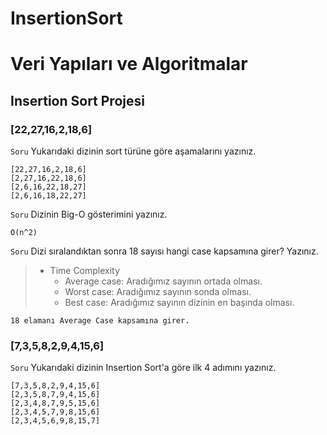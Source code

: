 # InsertionSort


# Veri Yapıları ve Algoritmalar

## Insertion Sort Projesi

### [22,27,16,2,18,6]

`Soru` Yukarıdaki dizinin sort türüne göre aşamalarını yazınız.

    [22,27,16,2,18,6]
    [2,27,16,22,18,6]
    [2,6,16,22,18,27]
    [2,6,16,18,22,27]

`Soru` Dizinin Big-O gösterimini yazınız.

    O(n^2)

`Soru` Dizi sıralandıktan sonra 18 sayısı hangi case kapsamına girer? Yazınız.

> - Time Complexity
>   - Average case: Aradığımız sayının ortada olması.
>   - Worst case: Aradığımız sayının sonda olması.
>   - Best case: Aradığımız sayının dizinin en başında olması.

    18 elamanı Average Case kapsamına girer.

### [7,3,5,8,2,9,4,15,6]

`Soru` Yukarıdaki dizinin Insertion Sort'a göre ilk 4 adımını yazınız.

    [7,3,5,8,2,9,4,15,6]
    [2,3,5,8,7,9,4,15,6]
    [2,3,4,8,7,9,5,15,6]
    [2,3,4,5,7,9,8,15,6]
    [2,3,4,5,6,9,8,15,7]
